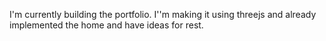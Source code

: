 I'm currently building the portfolio. I''m making it using threejs and already implemented the home and have ideas for rest.
